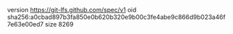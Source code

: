 version https://git-lfs.github.com/spec/v1
oid sha256:a0cbad897b3fa850e0b620b320e9b00c3fe4abe9c866d9b023a46f7e63e00ed7
size 8269
